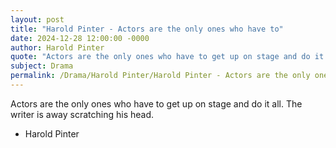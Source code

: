 ```yaml
---
layout: post
title: "Harold Pinter - Actors are the only ones who have to"
date: 2024-12-28 12:00:00 -0000
author: Harold Pinter
quote: "Actors are the only ones who have to get up on stage and do it all. The writer is away scratching his head."
subject: Drama
permalink: /Drama/Harold Pinter/Harold Pinter - Actors are the only ones who have to
---
```


Actors are the only ones who have to get up on stage and do it all. The writer is away scratching his head.

- Harold Pinter
